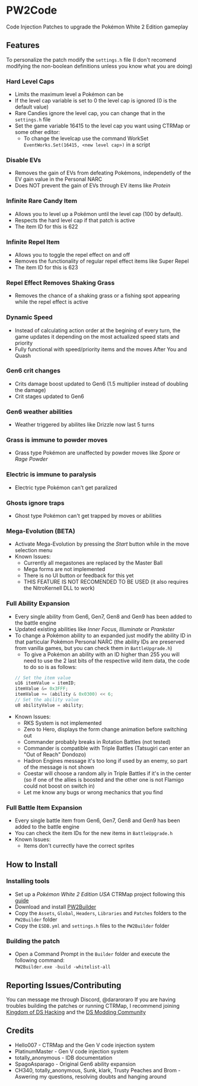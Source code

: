 # PW2Code
Code Injection Patches to upgrade the Pokémon White 2 Edition gameplay

## Features
To personalize the patch modify the ``settings.h`` file (I don't recomend modifying the non-boolean definitions unless you know what you are doing)
### Hard Level Caps
  - Limits the maximum level a Pokémon can be
  - If the level cap variable is set to 0 the level cap is ignored (0 is the default value)
  - Rare Candies ignore the level cap, you can change that in the ``settings.h`` file
  - Set the game variable 16415 to the level cap you want using CTRMap or some other editor:
    - To change the levelcap use the command WorkSet ``EventWorks.Set(16415, <new level cap>)`` in a script
### Disable EVs
  - Removes the gain of EVs from defeating Pokémons, independetly of the EV gain value in the Personal NARC
  - Does NOT prevent the gain of EVs through EV items like *Protein*
### Infinite Rare Candy Item
  - Allows you to level up a Pokémon until the level cap (100 by default).
  - Respects the hard level cap if that patch is active
  - The item ID for this is 622
### Infinite Repel Item
  - Allows you to toggle the repel effect on and off
  - Removes the functionality of regular repel effect items like Super Repel
  - The item ID for this is 623
### Repel Effect Removes Shaking Grass
  - Removes the chance of a shaking grass or a fishing spot appearing while the repel effect is active
### Dynamic Speed
  - Instead of calculating action order at the begining of every turn, the game updates it depending on the most actualized speed stats and priority
  - Fully functional with speed/priority items and the moves After You and Quash
### Gen6 crit changes
  - Crits damage boost updated to Gen6 (1.5 multiplier instead of doubling the damage)
  - Crit stages updated to Gen6
### Gen6 weather abilities
  - Weather triggered by abilites like Drizzle now last 5 turns
### Grass is immune to powder moves
  - Grass type Pokémon are unaffected by powder moves like *Spore* or *Rage Powder*
### Electric is immune to paralysis
  - Electric type Pokémon can't get paralized
### Ghosts ignore traps
  - Ghost type Pokémon can't get trapped by moves or abilities
### Mega-Evolution (BETA)
  - Activate Mega-Evolution by pressing the *Start* button while in the move selection menu
  - Known Issues:
    - Currently all megastones are replaced by the Master Ball
    - Mega forms are not implemented
    - There is no UI button or feedback for this yet
	- THIS FEATURE IS NOT RECOMENDED TO BE USED (it also requires the NitroKernell DLL to work)
### Full Ability Expansion
  - Every single ability from Gen6, Gen7, Gen8 and Gen9 has been added to the battle engine
  - Updated existing abilities like *Inner Focus*, *Illuminate* or *Prankster*
  - To change a Pokémon ability to an expanded just modify the ability ID in that particular Pokémon Personal NARC (the ability IDs are preserved from vanilla games, but you can check them in ``BattleUpgrade.h``)
    - To give a Pokémon an ability with an ID higher than 255 you will need to use the 2 last bits of the respective wild item data, the code to do so is as follows:
    ```cpp
    // Set the item value
    u16 itemValue = itemID;
    itemValue &= 0x3FFF;
    itemValue += (ability & 0x0300) << 6;
    // Set the ability value
    u8 abilityValue = ability;
    ```
  - Known Issues:
    - RKS System is not implemented
    - Zero to Hero, displays the form change animation before switching out
    - Commander probably breaks in Rotation Battles (not tested)
    - Commander is compatible with Triple Battles (Tatsugiri can enter an "Out of Reach" Dondozo)
    - Hadron Engines message it's too long if used by an enemy, so part of the message is not shown
    - Coestar will choose a random ally in Triple Battles if it's in the center (so if one of the allies is boosted and the other one is not Flamigo could not boost on switch in)
    - Let me know any bugs or wrong mechanics that you find
### Full Battle Item Expansion
  - Every single battle item from Gen6, Gen7, Gen8 and Gen9 has been added to the battle engine
  - You can check the item IDs for the new items in ``BattleUpgrade.h``
  - Known Issues:
    - Items don't currectly have the correct sprites

## How to Install
### Installing tools
  - Set up a *Pokémon White 2 Edition USA* CTRMap project following this [guide](https://ds-pokemon-hacking.github.io/docs/generation-v/guides/bw_b2w2-using_ctrmap/)
  - Download and install [PW2Builder](https://github.com/Paideieitor/PW2Builder/releases)
  - Copy the ``Assets``, ``Global``, ``Headers``, ``Libraries`` and ``Patches`` folders to the ``PW2Builder`` folder
  - Copy the ``ESDB.yml`` and ``settings.h`` files to the ``PW2Builder`` folder

### Building the patch
  - Open a Command Prompt in the ``Builder`` folder and execute the following command:  
    ``PW2Builder.exe -build -whitelist-all``

## Reporting Issues/Contributing
You can message me through Discord, @dararoraro
If you are having troubles building the patches or running CTRMap, I recommend joining [Kingdom of DS Hacking](https://discord.gg/zAtqJDW2jC) and the [DS Modding Community](https://discord.gg/YBtdN3aXfv)

## Credits
* Hello007 - CTRMap and the Gen V code injection system
* PlatinumMaster - Gen V code injection system
* totally_anonymous - IDB documentation
* SpagoAsparago - Original Gen6 ability expansion
* CH340, totally_anonymous, Sunk, klark, Trusty Peaches and Brom - Aswering my questions, resolving doubts and hanging around
